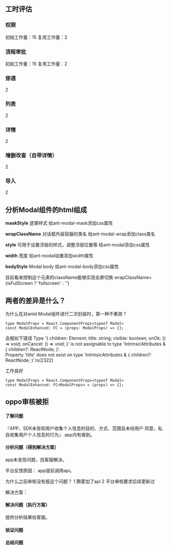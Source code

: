 
## 工时评估

### 权限
初始工作量：15
复用工作量：2

### 流程审批
初始工作量：15
复用工作量：2

### 穿透
2

### 列表
2

### 详情
2

### 增删改查（自带详情）
2

### 导入
2


## 分析Modal组件的html组成
**maskStyle**
遮罩样式
给ant-modal-mask添加css属性

**wrapClassName**
对话框外层容器的类名
给ant-modal-wrap添加class类名

**style**
可用于设置浮层的样式，调整浮层位置等
给ant-modal添加css属性

**width**
宽度
给ant-modal设置添加width属性

**bodyStyle**
Modal body
给ant-modal-body添加css属性

目前看来控制这个元素的className能够实现全屏切换
wrapClassName={isFullScreen ? 'fullscreen' : ''}

## 两者的差异是什么？
为什么在对antd Modal组件进行二次封装时，第一种不奏效？
```tsx
type ModalProps = React.ComponentProps<typeof Modal>
const ModalEnhanced: FC = (props: ModalProps) => {};
```
会报如下错误
Type '{ children: Element; title: string; visible: boolean; onOk: () => void; onCancel: () => void; }' is not assignable to type 'IntrinsicAttributes & { children?: ReactNode; }'.  
Property 'title' does not exist on type 'IntrinsicAttributes & { children?: ReactNode; }'.ts(2322)

工作良好
```
type ModalProps = React.ComponentProps<typeof Modal>
const ModalEnhanced: FC<ModalProps> = (props) => {};
```
	
## oppo审核被拒


#### 了解问题
『APP、SDK未告知用户收集个人信息的目的、方式、范围且未经用户 同意，私自收集用户个人信息的行为』
app内有做到。

#### 分析问题（得到解决方案）
app未发现问题，找客服解决。

平台反馈原因：
app提前调用api。

为什么之前审核没有报这个问题？
	1 腾雾加了api
	2 平台审核要求后续更新过
	

解决方案：



#### 解决问题（执行方案）
提供分析结果给客服。

#### 验证问题

#### 总结问题

<!--stackedit_data:
eyJoaXN0b3J5IjpbMTI0MDI4Nzc1MSwtMTY0MjA5MjY5NSwtMj
A2MTU4MTU1NywxOTE4MDAwNzAwLC0xOTMzODc2NDEzLC0zNTg2
MTY1MzQsLTc2NTUwNzgxNywtMTM2MTI0ODIxNywxMTgwMTM2Nz
IsLTUxOTg3MjE3NSwtNDM1NDkxNDYwLDM0NjcyMjE1NSwxNjA0
MjA4NzUzLC0xOTk3MDAwNjIzLC02Nzg5OTg2MDEsLTE1NDM5Mj
c5MSwtMTMxNTU5NTQ1NCwtMjQwNzY1NjI4LC00NzgyOTA3NzAs
MTg4ODk2MjI2OF19
-->